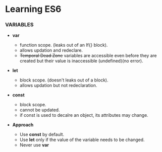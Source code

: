 # Learning ES6

### VARIABLES
- **var**
  - function scope. (leaks out of an If{} block).
  - allows updation and redeclare.
  - ~~Temporal Dead Zone~~ variables are accessible even before they are created but their value is inaccessible (undefined)(no error).
- **let**
  - block scope. (doesn't leaks out of a block).
  - allows updation but not redeclaration.
- **const**
  - block scope.
  - cannot be updated.
  - if const is used to decalre an object, its attributes may change.


- __Approach__
  - Use **const** by default.
  - Use **let** only if the value of the variable needs to be changed.
  - Never use **var**

